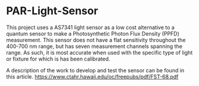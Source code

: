 # PAR-Light-Sensor

This project uses a AS7341 light sensor as a low cost alternative to a quantum sensor to make a Photosynthetic Photon Flux Density (PPFD) measurement. This sensor does not have a flat sensitivity throughout the 400-700 nm range, but has seven measurement channels spanning the range. As such, it is most accurate when used with the specific type of light or fixture for which is has been calibrated.

A description of the work to develop and test the sensor can be found in this article. 
https://www.ctahr.hawaii.edu/oc/freepubs/pdf/FST-68.pdf

